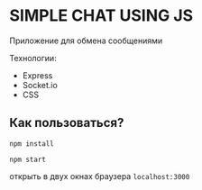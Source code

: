 # SIMPLE CHAT USING JS

Приложение для обмена сообщениями

Технологии:
- Express
- Socket.io
- CSS

## Как пользоваться?
`` npm install ``

`` npm start ``

открыть в двух окнах браузера ``localhost:3000``
